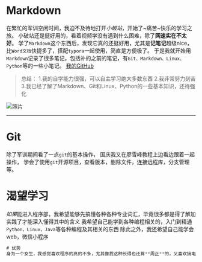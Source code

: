 # Markdown

在繁忙的军训空闲时间，我迫不及待地打开*小破站*，开始了~痛苦~快乐的学习之旅。
小破站还是挺好用的，看着视频学没有遇到什么困难，除了**网速实在不太好**。
学了`Markdown`这个东西后，发现它真的还挺好用，尤其是**记笔记**超级nice，比`Word文档`快捷多了，搭配`typora`一起使用，简直是方便极了。
于是我就开始用`Markdown`记录了很多笔记，包括补的之前的笔记，有`Git、Markdown、Linux、Python`等的一些小笔记。
[我的GitHub](https://github.com/CircleCircleZero/test..git)

>总结：
>1.我的自学能力很强，可以自主学习绝大多数东西
>2.我非常努力刻苦
>3.我已经了解了Markdown、Git和Linux、Python的一些基本知识，还待强化

![照片](https://gimg2.baidu.com/image_search/src=http%3A%2F%2F5b0988e595225.cdn.sohucs.com%2Fimages%2F20191111%2Fc982c3e8d092422c93d7a30ad24d50de.jpeg&refer=http%3A%2F%2F5b0988e595225.cdn.sohucs.com&app=2002&size=f9999,10000&q=a80&n=0&g=0n&fmt=jpeg?sec=1635860736&t=45b0e43f802a4add807ce412f62a9ebd)



***

# Git

除了军训期间看了一点`git`的基本操作，
国庆我又在廖雪峰教程上边看边跟着一起操作，
学会了使用`git`开源项目，查看版本，删除文件，连接远程库，分支管理等。

# 渴望学习
*如果*能进入程序部，我希望能够先搞懂各种各种专业词汇，毕竟很多都是得了解加实践了才能深入懂得其中的含义
我希望自己能学到各种编程相关的，入门到精通`Python，Linux，Java`等各种编程及其相关的东西
除此之外，我还希望自己能学会web，微信小程序

```java
# 优势
身为一个女生，我感觉喜欢程序的真的不多，尤其像我这种长得也还算**周正**的，又喜欢搞电脑的，自学能力还很强的，那就更少了。
